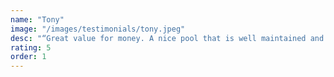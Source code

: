 ```yaml
---
name: "Tony"
image: "/images/testimonials/tony.jpeg"
desc: "“Great value for money. A nice pool that is well maintained and 5 minutes walk to the beach. Friendly and obliging staff”"
rating: 5
order: 1
---
```

